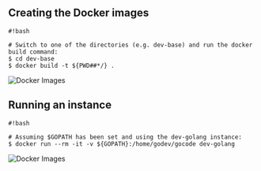 ## Creating the Docker images
```
#!bash

# Switch to one of the directories (e.g. dev-base) and run the docker build command:
$ cd dev-base
$ docker build -t ${PWD##*/} .
```
![Docker Images](https://github.com/logikburg/dockrant/blob/b0c073827e16f5a3e353a4beb5b50a42fc4a8862/docker_images.png)

## Running an instance
```
#!bash

# Assuming $GOPATH has been set and using the dev-golang instance:
$ docker run --rm -it -v ${GOPATH}:/home/godev/gocode dev-golang
```
![Docker Images](https://github.com/logikburg/dockrant/blob/b0c073827e16f5a3e353a4beb5b50a42fc4a8862/docker_running.png)
